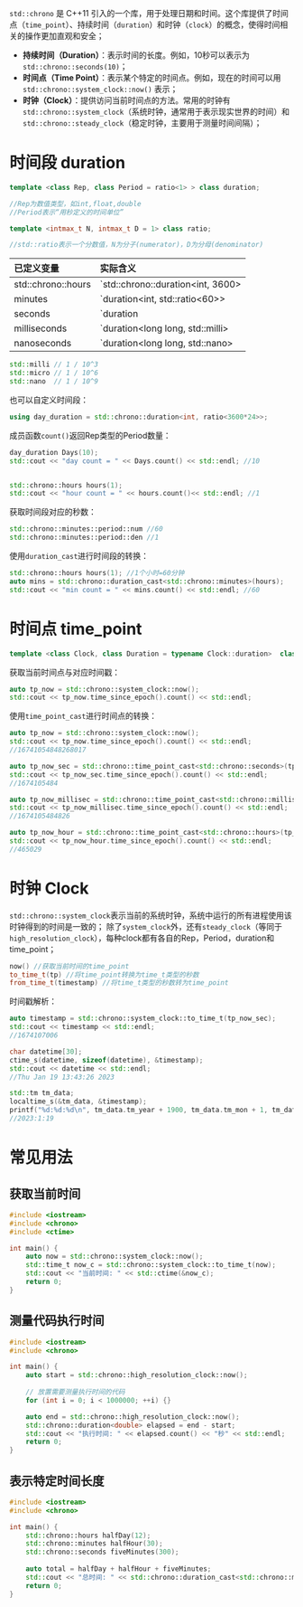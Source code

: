 `std::chrono` 是 C++11 引入的一个库，用于处理日期和时间。这个库提供了时间点（`time_point`）、持续时间（`duration`）和时钟（`clock`）的概念，使得时间相关的操作更加直观和安全；


- **持续时间（Duration）**：表示时间的长度。例如，10秒可以表示为 `std::chrono::seconds(10)`；
- **时间点（Time Point）**：表示某个特定的时间点。例如，现在的时间可以用 `std::chrono::system_clock::now()` 表示；
- **时钟（Clock）**：提供访问当前时间点的方法。常用的时钟有 `std::chrono::system_clock`（系统时钟，通常用于表示现实世界的时间）和 `std::chrono::steady_clock`（稳定时钟，主要用于测量时间间隔）；

# 时间段 duration

```c++
template <class Rep, class Period = ratio<1> > class duration;

//Rep为数值类型，如int,float,double
//Period表示“用秒定义的时间单位”

template <intmax_t N, intmax_t D = 1> class ratio;

//std::ratio表示一个分数值，N为分子(numerator)，D为分母(denominator)
```

| 已定义变量              | 实际含义                              |
| :----------------- | :-------------------------------- |
| std::chrono::hours | `std::chrono::duration<int, 3600> |
| minutes            | `duration<int, std::ratio<60>>    |
| seconds            | `duration<long long>              |
| milliseconds       | `duration<long long, std::milli>  |
| nanoseconds        | `duration<long long, std::nano>   |

```c++
std::milli // 1 / 10^3
std::micro // 1 / 10^6
std::nano  // 1 / 10^9
```

也可以自定义时间段：
```c++
using day_duration = std::chrono::duration<int, ratio<3600*24>>;
```

成员函数`count()`返回Rep类型的Period数量：
```c++
day_duration Days(10);
std::cout << "day count = " << Days.count() << std::endl; //10


std::chrono::hours hours(1);
std::cout << "hour count = " << hours.count()<< std::endl; //1
```

获取时间段对应的秒数：
```c++
std::chrono::minutes::period::num //60
std::chrono::minutes::period::den //1
```

使用`duration_cast`进行时间段的转换：
```c++
std::chrono::hours hours(1); //1个小时=60分钟
auto mins = std::chrono::duration_cast<std::chrono::minutes>(hours);
std::cout << "min count = " << mins.count() << std::endl; //60
```

# 时间点 time_point

```c++
template <class Clock, class Duration = typename Clock::duration>  class time_point;
```

获取当前时间点与对应时间戳：
```c++
auto tp_now = std::chrono::system_clock::now();
std::cout << tp_now.time_since_epoch().count() << std::endl;
```

使用`time_point_cast`进行时间点的转换：
```c++
auto tp_now = std::chrono::system_clock::now();
std::cout << tp_now.time_since_epoch().count() << std::endl;
//16741054848268017

auto tp_now_sec = std::chrono::time_point_cast<std::chrono::seconds>(tp_now);
std::cout << tp_now_sec.time_since_epoch().count() << std::endl;
//1674105484

auto tp_now_millisec = std::chrono::time_point_cast<std::chrono::milliseconds>(tp_now);
std::cout << tp_now_millisec.time_since_epoch().count() << std::endl;
//1674105484826

auto tp_now_hour = std::chrono::time_point_cast<std::chrono::hours>(tp_now);
std::cout << tp_now_hour.time_since_epoch().count() << std::endl;
//465029
```

# 时钟 Clock

`std::chrono::system_clock`表示当前的系统时钟，系统中运行的所有进程使用该时钟得到的时间是一致的；
除了`system_clock`外，还有`steady_clock`（等同于`high_resolution_clock`），每种clock都有各自的Rep，Period，duration和time_point；

```c++
now() //获取当前时间的time_point
to_time_t(tp) //将time_point转换为time_t类型的秒数
from_time_t(timestamp) //将time_t类型的秒数转为time_point
```

时间戳解析：
```c++
auto timestamp = std::chrono::system_clock::to_time_t(tp_now_sec);
std::cout << timestamp << std::endl;
//1674107006

char datetime[30];
ctime_s(datetime, sizeof(datetime), &timestamp);
std::cout << datetime << std::endl;
//Thu Jan 19 13:43:26 2023

std::tm tm_data;
localtime_s(&tm_data, &timestamp);
printf("%d:%d:%d\n", tm_data.tm_year + 1900, tm_data.tm_mon + 1, tm_data.tm_mday);
//2023:1:19
```

# 常见用法

## 获取当前时间

```cpp
#include <iostream>
#include <chrono>
#include <ctime>

int main() {
    auto now = std::chrono::system_clock::now();
    std::time_t now_c = std::chrono::system_clock::to_time_t(now);
    std::cout << "当前时间: " << std::ctime(&now_c);
    return 0;
}
```

## 测量代码执行时间

```cpp
#include <iostream>
#include <chrono>

int main() {
    auto start = std::chrono::high_resolution_clock::now();
    
    // 放置需要测量执行时间的代码
    for (int i = 0; i < 1000000; ++i) {}

    auto end = std::chrono::high_resolution_clock::now();
    std::chrono::duration<double> elapsed = end - start;
    std::cout << "执行时间: " << elapsed.count() << "秒" << std::endl;
    return 0;
}
```

## 表示特定时间长度

```cpp
#include <iostream>
#include <chrono>

int main() {
    std::chrono::hours halfDay(12);
    std::chrono::minutes halfHour(30);
    std::chrono::seconds fiveMinutes(300);
    
    auto total = halfDay + halfHour + fiveMinutes;
    std::cout << "总时间: " << std::chrono::duration_cast<std::chrono::minutes>(total).count() << "分钟" << std::endl;
    return 0;
}
```